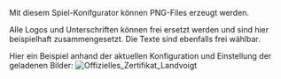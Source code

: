 Mit diesem Spiel-Konifgurator können PNG-Files erzeugt werden.

Alle Logos und Unterschriften können frei ersetzt werden und sind hier beispielhaft zusammengesetzt.
Die Texte sind ebenfalls frei wählbar.

Hier ein Beispiel anhand der aktuellen Konfiguration und Einstellung der geladenen Bilder: 
![Offizielles_Zertifikat_Landvoigt](https://github.com/user-attachments/assets/1ae87c2b-470f-4820-b607-78b299cbdc14)

